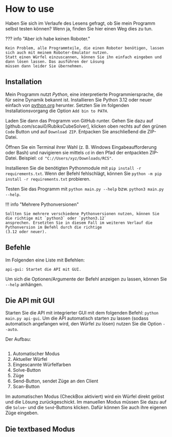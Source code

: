 # How to use

Haben Sie sich im Verlaufe des Lesens gefragt, ob Sie mein Programm selbst testen können? Wenn ja, finden Sie hier einen
Weg dies zu tun. 

??? info "Aber ich habe keinen Roboter."
    
    Kein Problem, alle Programmteile, die einen Roboter benötigen, lassen sich auch mit meinem Roboter-Emulator nutzen.
    Statt einen Würfel einzuscannen, können Sie ihn einfach eingeben und dann lösen lassen. Das ausführen der Lösung 
    müssen dann leider Sie übernehmen.

## Installation

Mein Programm nutzt *Python*, eine interpretierte Programmiersprache, die für seine Dynamik bekannt ist. Installieren 
Sie Python 3.12 oder neuer einfach von [python.org](https://python.org) herunter. Setzten Sie im folgenden 
Installationsvorgang die Option `Add bin to PATH`. 

Laden Sie dann das Programm von GitHub runter. Gehen Sie dazu auf [github.com/scaui0/RubiksCubeSolver], klicken oben
rechts auf den grünen `Code` Button und auf `Download ZIP`. Entpacken Sie anschließend die ZIP-Datei.

Öffnen Sie ein Terminal ihrer Wahl (z. B. Windows Eingabeaufforderung oder Bash) und navigieren sie mittels `cd` in 
den Pfad der entpackten ZIP-Datei. Beispiel: `cd "C://Users/xyz/Downloads/RCS"`.

Installieren Sie die benötigten Pythonmodule mit `pip install -r requirements.txt`. Wenn der Befehl fehlschlägt, können 
Sie `python -m pip install -r requirements.txt` probieren.

Testen Sie das Programm mit `python main.py --help` bzw. `python3 main.py --help`.

!!! info "Mehrere Pythonversionen"

    Sollten Sie mehrere verschiedene Pythonversionen nutzen, können Sie die richtige mit `python3` oder `python3.12` 
    ansprechen. Ersetzten Sie in diesem Fall im weiteren Verlauf die Pythonversion im Befehl durch die richtige 
    (3.12 oder neuer).

## Befehle

Im Folgenden eine Liste mit Befehlen:
```
api-gui: Startet die API mit GUI.
```

Um sich die Optionen/Argumente der Befehl anzeigen zu lassen, können Sie `--help` anhängen.

## Die API mit GUI

Starten Sie die API mit integrierter GUI mit dem folgenden Befehl: `python main.py api-gui`. Um die API automatisch 
starten zu lassen (sodass automatisch angefangen wird, den Würfel zu lösen) nutzen Sie die Option `--auto`.

Der Aufbau:

![]()

1. Automatischer Modus
2. Aktueller Würfel
3. Eingescannte Würfelfarben
4. Solve-Button
5. Züge
6. Send-Button, sendet Züge an den Client
7. Scan-Button

Im automatischen Modus (CheckBox aktiviert) wird ein Würfel direkt gelöst und die Lösung zurückgeschickt. Im manuellen 
Modus müssen Sie dazu auf die `Solve`- und die `Send`-Buttons klicken. Dafür können Sie auch ihre eigenen Züge eingeben.

## Die textbased Modus
